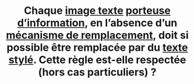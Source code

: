 ---
title: Chaque [image texte](#image-texte) [porteuse d’information](#image-porteuse-d-information), en l’absence d’un [mécanisme de remplacement](#mecanisme-de-remplacement), doit si possible être remplacée par du [texte stylé](#texte-style). Cette règle est-elle respectée (hors cas particuliers) ?
---
